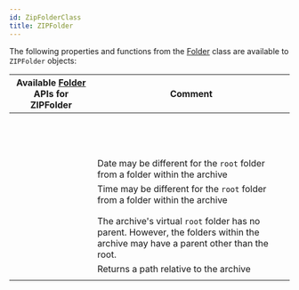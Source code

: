 ```yaml
---
id: ZipFolderClass
title: ZIPFolder
---
```



The following properties and functions from the [Folder](FolderClass.md) class are available to `ZIPFolder` objects:


|Available [Folder](FolderClass.md) APIs for ZIPFolder|Comment |
|---|---|
|[<!-- INCLUDE #directory.copyTo().Syntax -->](FolderClass.md#copyto)||
|[<!-- INCLUDE #directory.exists.Syntax -->](FolderClass.md#exists)||
|[<!-- INCLUDE #directory.extension.Syntax -->](FolderClass.md#extension)||
|[<!-- INCLUDE #directory.file().Syntax -->](FolderClass.md#file)||
|[<!-- INCLUDE #directory.files().Syntax -->](FolderClass.md#files)||
|[<!-- INCLUDE #directory.folder().Syntax -->](FolderClass.md#folder)||
|[<!-- INCLUDE #directory.folders().Syntax -->](FolderClass.md#folders)||
|[<!-- INCLUDE #directory.fullName.Syntax -->](FolderClass.md#fullname)||
|[<!-- INCLUDE #directory.hidden.Syntax -->](FolderClass.md#hidden)||
|[<!-- INCLUDE #directory.isAlias.Syntax -->](FolderClass.md#isalias)||
|[<!-- INCLUDE #directory.isFile.Syntax -->](FolderClass.md#isfile)||
|[<!-- INCLUDE #directory.isFolder.Syntax -->](FolderClass.md#isfolder)||
|[<!-- INCLUDE #directory.isPackage.Syntax -->](FolderClass.md#ispackage)||
|[<!-- INCLUDE #directory.modificationDate.Syntax -->](FolderClass.md#modificationdate)|Date may be different for the `root` folder from a folder within the archive|
|[<!-- INCLUDE #directory.modificationTime.Syntax -->](FolderClass.md#modificationtime)|Time may be different for the `root` folder from a folder within the archive|
|[<!-- INCLUDE #directory.name.Syntax -->](FolderClass.md#name)||
|[<!-- INCLUDE #directory.original.Syntax -->](FolderClass.md#original)||
|[<!-- INCLUDE #directory.parent.Syntax -->](FolderClass.md#parent)|The archive's virtual `root` folder has no parent. However, the folders within the archive may have a parent other than the root.|
|[<!-- INCLUDE #directory.path.Syntax -->](FolderClass.md#path)|Returns a path relative to the archive|
|[<!-- INCLUDE #directory.platformPath.Syntax -->](FolderClass.md#platformpath)||
